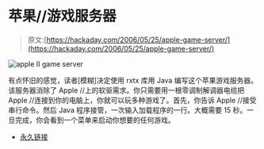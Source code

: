 # 苹果//游戏服务器

> 原文:[https://hackaday.com/2006/05/25/apple-game-server/](https://hackaday.com/2006/05/25/apple-game-server/)

![apple II game server](../Images/258a9c738efcab066fdffe7b726d26d5.png)

有点怀旧的感觉，读者[模糊]决定使用 rxtx 库用 Java 编写这个苹果游戏服务器。该服务器消除了 Apple //上的软驱需求。你只需要用一根零调制解调器电缆把 Apple //连接到你的电脑上，你就可以玩多种游戏了。首先，你告诉 Apple //接受串行命令。然后 Java 程序接管，一次输入加载程序的一行。大概需要 15 秒。一旦完成，你会看到一个菜单来启动你想要的任何游戏。

*   [永久链接](http://brendan.robert.googlepages.com/applegameserver)